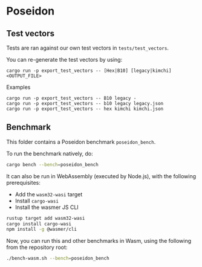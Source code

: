 # Poseidon

## Test vectors

Tests are ran against our own test vectors in `tests/test_vectors`.

You can re-generate the test vectors by using:

```text
cargo run -p export_test_vectors -- [Hex|B10] [legacy|kimchi] <OUTPUT_FILE>
```

Examples

```text
cargo run -p export_test_vectors -- B10 legacy -
cargo run -p export_test_vectors -- b10 legacy legacy.json
cargo run -p export_test_vectors -- hex kimchi kimchi.json
```

## Benchmark

This folder contains a Poseidon benchmark `poseidon_bench`.

To run the benchmark natively, do:

```sh
cargo bench --bench=poseidon_bench
```

It can also be run in WebAssembly (executed by Node.js), with the following prerequisites:

- Add the `wasm32-wasi` target
- Install `cargo-wasi`
- Install the wasmer JS CLI

```sh
rustup target add wasm32-wasi
cargo install cargo-wasi
npm install -g @wasmer/cli
```

Now, you can run this and other benchmarks in Wasm, using the following from the repository root:

```sh
./bench-wasm.sh --bench=poseidon_bench
```
